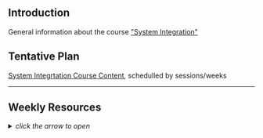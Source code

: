<html>
  <head>
  </head>
  <body>
    <h2>Introduction</h2>
    <p>General information about the course <a href="https://datsoftlyngby.github.io/soft2019fall/SI/course-info.html">"System Integration"</a></p>
    <h2>Tentative Plan</h2>
    <p><a href="https://datsoftlyngby.github.io/soft2019fall-si/Info//tentative-plan">System Integrtation Course Content</a>, schedulled by sessions/weeks</p>
    <hr>
    <h2>Weekly Resources</h2><p></p>
    <details>
      <summary><i>click the arrow to open</i></summary>     
<a href="https://datsoftlyngby.github.io/soft2019fall-si/Sessions/Week35">Week 35: P2P Communication</a><br>
<a href="https://datsoftlyngby.github.io/soft2019fall-si/Sessions/Week36">Week 36: Distributed Computing, RPC/RMI</a><br>
<a href="https://datsoftlyngby.github.io/soft2019fall-si/Sessions/Week37">Week 37: Web Services, SOAP</a><br>
<a href="https://datsoftlyngby.github.io/soft2019fall-si/Sessions/Week38">Week 38: REST, RESTful</a><br>
<a href="https://datsoftlyngby.github.io/soft2019fall-si/Sessions/Week39">Week 39: Mini Project 1</a><br>     
<a href="https://datsoftlyngby.github.io/soft2019fall-si/Sessions/Week40">Week 40: BPM, BPMN</a><br>
<a href="https://datsoftlyngby.github.io/soft2019fall-si/Sessions/Week41">Week 41: SOA and Middleware</a><br>
      <i>Vacation</i><br>      
<a href="https://datsoftlyngby.github.io/soft2019fall-si/Sessions/Week43">Week 43: EIP</a><br>
<a href="https://datsoftlyngby.github.io/soft2019fall-si/Sessions/Week44">Week 44: EI Platforms</a><br>
<a href="https://datsoftlyngby.github.io/soft2019fall-si/Sessions/Week45">Week 45: Mini Project 2</a><br> 
<a href="https://datsoftlyngby.github.io/soft2019fall-si/Sessions/Week46">Week 46: Microservices Architecture</a><br>
<a href="https://datsoftlyngby.github.io/soft2019fall-si/Sessions/Week47">Week 47: Deployment of Microservices</a><br>
<a href="https://datsoftlyngby.github.io/soft2019fall-si/Sessions/Week48">Week 48: Microservices and Web APIs</a><br>
<a href="https://datsoftlyngby.github.io/soft2019fall-si/Sessions/Week49">Week 49: Microservices, Orchestration, and CI/CD</a><br>
<a href="https://datsoftlyngby.github.io/soft2019fall-si/Sessions/Week50">Week 50: Mini Project 3</a><br> 
  </details>
  </body>
</html>
